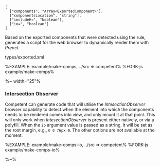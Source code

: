 ```## makeComponentsScript => string
[
  ["components", "Array<ExportedComponent>"],
  ["componentsLocation", "string"],
  ["includeH=", "boolean"],
  ["io=", "boolean"]
]
```

Based on the exported components that were detected using the rule, generates a script for the web browser to dynamically render them with _Preact_.

<typedef narrow flatten>types/exported.xml</typedef>

%EXAMPLE: example/make-comps, ../src => competent%
%FORK-js example/make-comps%

%~ width="25"%

### Intersection Observer

Competent can generate code that will utilise the _IntesectionObserver_ browser capability to detect when the element into which the components needs to be rendered comes into view, and only mount it at that point. This will only work when _IntesectionObserver_ is present either natively, or via a polyfill. When the `io` argument value is passed as a string, it will be set as the root margin, e.g., `0 0 76px 0`. The other options are not available at the moment.

%EXAMPLE: example/make-comps-io, ../src => competent%
%FORK-js example/make-comps-io%

%~%